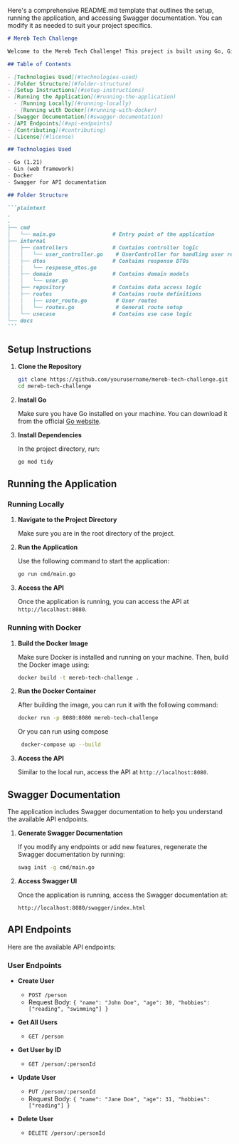 Here's a comprehensive README.md template that outlines the setup, running the application, and accessing Swagger documentation. You can modify it as needed to suit your project specifics.

````markdown
# Mereb Tech Challenge

Welcome to the Mereb Tech Challenge! This project is built using Go, Gin framework, and provides a RESTful API for user management. The application is designed to demonstrate best practices in structuring a Go application and includes features for user creation, retrieval, updating, and deletion.

## Table of Contents

- [Technologies Used](#technologies-used)
- [Folder Structure](#folder-structure)
- [Setup Instructions](#setup-instructions)
- [Running the Application](#running-the-application)
  - [Running Locally](#running-locally)
  - [Running with Docker](#running-with-docker)
- [Swagger Documentation](#swagger-documentation)
- [API Endpoints](#api-endpoints)
- [Contributing](#contributing)
- [License](#license)

## Technologies Used

- Go (1.21)
- Gin (web framework)
- Docker
- Swagger for API documentation

## Folder Structure

```plaintext
.
.
├── cmd
│   └── main.go                  # Entry point of the application
├── internal
│   ├── controllers              # Contains controller logic
│   │   └── user_controller.go    # UserController for handling user requests
│   ├── dtos                     # Contains response DTOs
│   │   └── response_dtos.go
│   ├── domain                   # Contains domain models
│   │   └── user.go
│   ├── repository               # Contains data access logic
│   ├── routes                   # Contains route definitions
│   │   ├── user_route.go         # User routes
│   │   └── routes.go             # General route setup
│   └── usecase                  # Contains use case logic
└── docs
```
````

## Setup Instructions

1. **Clone the Repository**

   ```bash
   git clone https://github.com/yourusername/mereb-tech-challenge.git
   cd mereb-tech-challenge
   ```

2. **Install Go**

   Make sure you have Go installed on your machine. You can download it from the official [Go website](https://golang.org/dl/).

3. **Install Dependencies**

   In the project directory, run:

   ```bash
   go mod tidy
   ```

## Running the Application

### Running Locally

1. **Navigate to the Project Directory**

   Make sure you are in the root directory of the project.

2. **Run the Application**

   Use the following command to start the application:

   ```bash
   go run cmd/main.go
   ```

3. **Access the API**

   Once the application is running, you can access the API at `http://localhost:8080`.

### Running with Docker

1. **Build the Docker Image**

   Make sure Docker is installed and running on your machine. Then, build the Docker image using:

   ```bash
   docker build -t mereb-tech-challenge .
   ```

2. **Run the Docker Container**

   After building the image, you can run it with the following command:

   ```bash
   docker run -p 8080:8080 mereb-tech-challenge
   ```

   Or you can run using compose

   ```bash
    docker-compose up --build

   ```

3. **Access the API**

   Similar to the local run, access the API at `http://localhost:8080`.

## Swagger Documentation

The application includes Swagger documentation to help you understand the available API endpoints.

1. **Generate Swagger Documentation**

   If you modify any endpoints or add new features, regenerate the Swagger documentation by running:

   ```bash
   swag init -g cmd/main.go
   ```

2. **Access Swagger UI**

   Once the application is running, access the Swagger documentation at:

   ```
   http://localhost:8080/swagger/index.html
   ```

## API Endpoints

Here are the available API endpoints:

### User Endpoints

- **Create User**
  - `POST /person`
  - Request Body: `{ "name": "John Doe", "age": 30, "hobbies": ["reading", "swimming"] }`
- **Get All Users**

  - `GET /person`

- **Get User by ID**

  - `GET /person/:personId`

- **Update User**

  - `PUT /person/:personId`
  - Request Body: `{ "name": "Jane Doe", "age": 31, "hobbies": ["reading"] }`

- **Delete User**
  - `DELETE /person/:personId`
